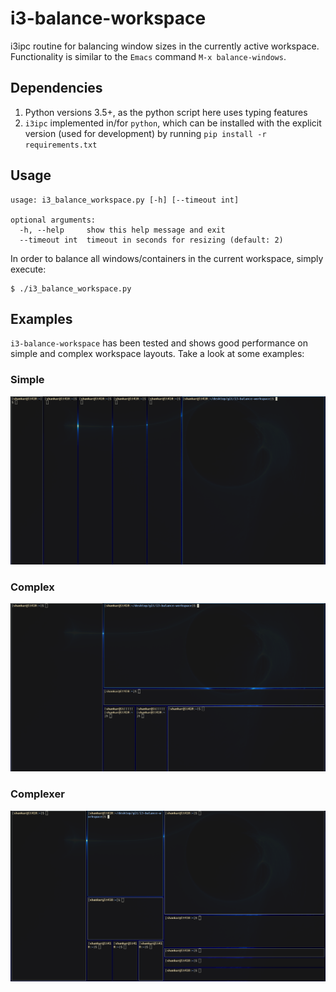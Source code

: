 # i3-balance-workspace
i3ipc routine for balancing window sizes in the currently active workspace. Functionality is similar to the `Emacs` command `M-x balance-windows`.

## Dependencies

1. Python versions 3.5+, as the python script here uses typing features
2. `i3ipc` implemented in/for `python`, which can be installed with the explicit version (used for development) by running `pip install -r requirements.txt`

## Usage

```
usage: i3_balance_workspace.py [-h] [--timeout int]

optional arguments:
  -h, --help     show this help message and exit
  --timeout int  timeout in seconds for resizing (default: 2)
```

In order to balance all windows/containers in the current workspace, simply execute:

```shell
$ ./i3_balance_workspace.py
```

## Examples

`i3-balance-workspace` has been tested and shows good performance on simple and complex workspace layouts. Take a look at some examples:

### Simple

<p align="center">
<img src="/img/simple.gif" width="800">
</p>

### Complex

<p align="center">
<img src="/img/complex.gif" width="800">
</p>

### Complexer

<p align="center">
<img src="/img/complexer.gif" width="800">
</p>
